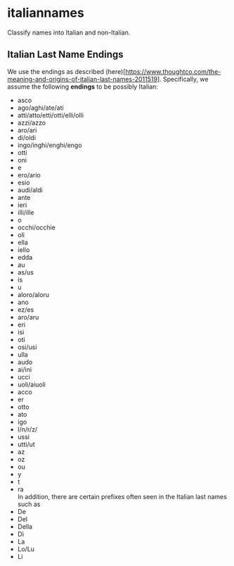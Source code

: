 # italiannames
Classify names into Italian and non-Italian.
## Italian Last Name Endings
We use the endings as described (here)[https://www.thoughtco.com/the-meaning-and-origins-of-italian-last-names-2011519]. Specifically, we assume the following **endings** to be possibly Italian:
* asco
* ago/aghi/ate/ati	
* atti/atto/etti/otti/elli/olli
* azzi/azzo	
* aro/ari	
* di/oldi	
* ingo/inghi/enghi/engo	
* otti	
* oni	
* e	
* ero/ario	
* esio	
* audi/aldi
* ante	
* ieri	
* illi/ille	
* o	
* occhi/occhie
* oli	
* ella	
* iello	
* edda	
* au	
* as/us	
* is	
* u	
* aloro/aloru
* ano	
* ez/es	
* aro/aru
* eri	
* isi	
* oti	
* osi/usi
* ulla
* audo	
* ai/ini	
* ucci	
* uoli/aiuoli	
* acco	
* er	
* otto	
* ato	
* igo	
* l/n/r/z/	
* ussi	
* utti/ut	
* az	
* oz	
* ou
* y	
* t	
* ra	
In addition, there are certain prefixes often seen in the Italian last names such as
* De
* Del	
* Della	
* Di
* La	
* Lo/Lu
* Li
